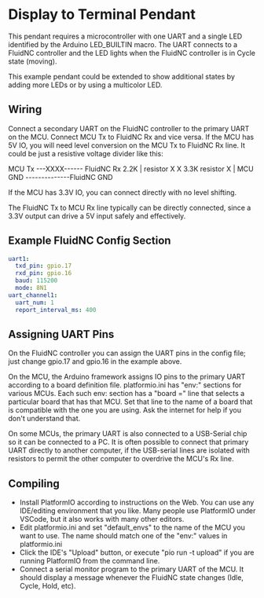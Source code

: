 # Display to Terminal Pendant

This pendant requires a microcontroller with one UART and a
single LED identified by the Arduino LED_BUILTIN macro.  The
UART connects to a FluidNC controller and the LED lights when
the FluidNC controller is in Cycle state (moving).

This example pendant could be extended to show additional
states by adding more LEDs or by using a multicolor LED.

## Wiring

Connect a secondary UART on the FluidNC controller to the primary UART
on the MCU.  Connect MCU Tx to FluidNC Rx and vice versa.  If the MCU
has 5V IO, you will need level conversion on the MCU Tx to FluidNC Rx
line.  It could be just a resistive voltage divider like this:

  MCU Tx  ---XXXX------ FluidNC Rx
             2.2K  |
         resistor  X
                   X 3.3K resistor
                   X
                   |
  MCU GND --------------FluidNC GND


If the MCU has 3.3V IO, you can connect directly with no level shifting.

The FluidNC Tx to MCU Rx line typically can be directly connected,
since a 3.3V output can drive a 5V input safely and effectively.

## Example FluidNC Config Section

```yaml
uart1:
  txd_pin: gpio.17
  rxd_pin: gpio.16
  baud: 115200
  mode: 8N1
uart_channel1:
  uart_num: 1
  report_interval_ms: 400
```

## Assigning UART Pins

On the FluidNC controller you can assign the UART pins in the config file; just change gpio.17 and gpio.16 in the example above.

On the MCU, the Arduino framework assigns IO pins to the primary UART according to a board definition file.  platformio.ini has "env:" sections for various MCUs.  Each such env: section has a "board =" line that selects a particular board that has that MCU.  Set that line to the name of a board that is compatible with the one you are using.  Ask the internet for help if you don't understand that.

On some MCUs, the primary UART is also connected to a USB-Serial chip so it can be connected to a PC.  It is often possible to connect that primary UART directly to another computer, if the USB-serial lines are isolated with resistors to permit the other computer to overdrive the MCU's Rx line.

## Compiling

* Install PlatformIO according to instructions on the Web.  You can use any IDE/editing environment that you like.  Many people use PlatformIO under VSCode, but it also works with many other editors.
* Edit platformio.ini and set "default_envs" to the name of the MCU you want to use.  The name should match one of the "env:" values in platformio.ini
* Click the IDE's "Upload" button, or execute "pio run -t upload" if you are running PlatformIO from the command line.
* Connect a serial monitor program to the primary UART of the MCU.  It should display a message whenever the FluidNC state changes (Idle, Cycle, Hold, etc).
